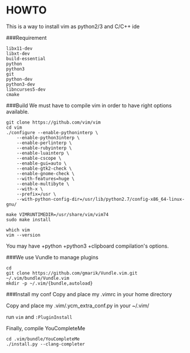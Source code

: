 HOWTO
===

This is a way to install vim as python2/3 and C/C++ ide


###Requirement

    libx11-dev
    libxt-dev
    build-essential
    python 
    python3
    git
    python-dev
    python3-dev
    libncurses5-dev
    cmake

###Build
We must have to compile vim in order to have right options available.

    git clone https://github.com/vim/vim
    cd vim
    ./configure --enable-pythoninterp \
        --enable-python3interp \
        --enable-perlinterp \
        --enable-rubyinterp \
        --enable-luainterp \
        --enable-cscope \
        --enable-gui=auto \
        --enable-gtk2-check \
        --enable-gnome-check \
        --with-features=huge \
        --enable-multibyte \
        --with-x \
        --prefix=/usr \
        --with-python-config-dir=/usr/lib/python2.7/config-x86_64-linux-gnu/ 

    make VIMRUNTIMEDIR=/usr/share/vim/vim74 
    sudo make install    
    
    which vim
    vim --version

You may have +python +python3 +clipboard compilation's options.

###We use Vundle to manage plugins
    
    cd
    git clone https://github.com/gmarik/Vundle.vim.git ~/.vim/bundle/Vundle.vim
    mkdir -p ~/.vim/{bundle,autoload}

###Install my conf
Copy and place my .vimrc in your home directory

Copy and place my .vim/.ycm\_extra\_conf.py in your ~/.vim/

run `vim` and `:PluginInstall`

Finally, compile YouCompleteMe
    
    cd .vim/bundle/YouCompleteMe
    ./install.py --clang-completer
